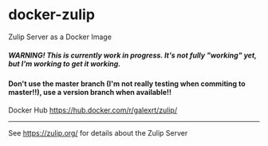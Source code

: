 # docker-zulip
Zulip Server as a Docker Image

##### WARNING! This is currently work in progress. It's not fully "working" yet, but I'm working to get it working.

#### Don't use the master branch (I'm not really testing when commiting to master!!), use a version branch when available!!

Docker Hub https://hub.docker.com/r/galexrt/zulip/

___

See https://zulip.org/ for details about the Zulip Server
